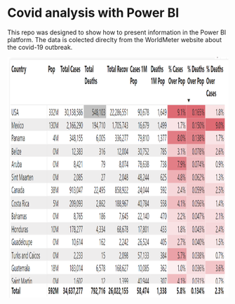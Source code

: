 # Covid analysis with Power BI 
This repo was designed to show how to present information in the Power BI platform.
The data is colected direclty from the WorldMeter website about the covid-19 outbreak.


<img src = "Country Table.png"
      alt = "Learn HTML5" height = "550" width = "870"/>
